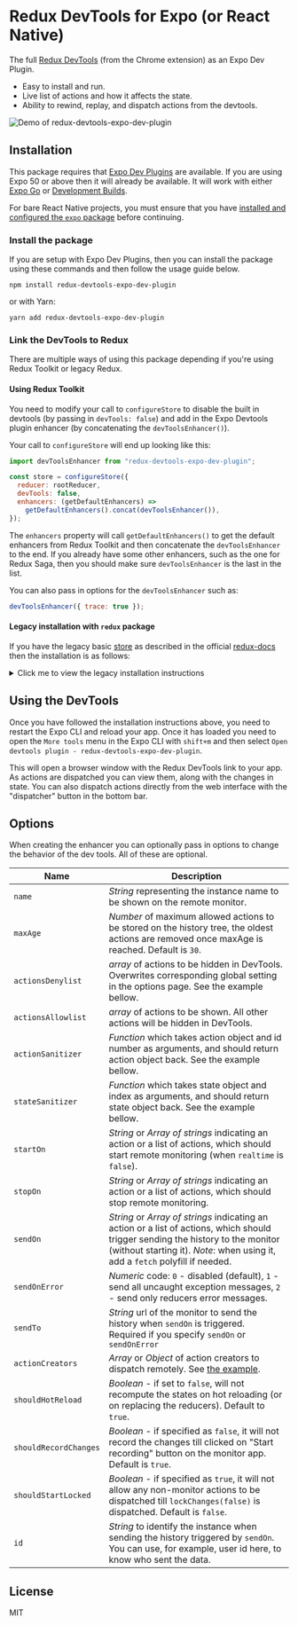# Redux DevTools for Expo (or React Native)

The full [Redux DevTools](https://github.com/reduxjs/redux-devtools/) (from the Chrome extension) as an Expo Dev Plugin.

- Easy to install and run.
- Live list of actions and how it affects the state.
- Ability to rewind, replay, and dispatch actions from the devtools.

![Demo of redux-devtools-expo-dev-plugin](./.github/images/demo.gif)

## Installation

This package requires that [Expo Dev Plugins](https://docs.expo.dev/debugging/devtools-plugins/) are available. If you are using Expo 50 or above then it will already be available. It will work with either [Expo Go](https://docs.expo.dev/get-started/expo-go/) or [Development Builds](https://docs.expo.dev/develop/development-builds/introduction/).

For bare React Native projects, you must ensure that you have [installed and configured the `expo` package](https://docs.expo.dev/bare/installing-expo-modules/) before continuing.

### Install the package

If you are setup with Expo Dev Plugins, then you can install the package using these commands and then follow the usage guide below.

```
npm install redux-devtools-expo-dev-plugin
```

or with Yarn:

```
yarn add redux-devtools-expo-dev-plugin
```

### Link the DevTools to Redux

There are multiple ways of using this package depending if you're using Redux Toolkit or legacy Redux.

#### Using Redux Toolkit

You need to modify your call to `configureStore` to disable the built in devtools (by passing in `devTools: false`) and add in the Expo Devtools plugin enhancer (by concatenating the `devToolsEnhancer()`).

Your call to `configureStore` will end up looking like this:

```javascript
import devToolsEnhancer from "redux-devtools-expo-dev-plugin";

const store = configureStore({
  reducer: rootReducer,
  devTools: false,
  enhancers: (getDefaultEnhancers) =>
    getDefaultEnhancers().concat(devToolsEnhancer()),
});
```

The `enhancers` property will call `getDefaultEnhancers()` to get the default enhancers from Redux Toolkit and then concatenate the `devToolsEnhancer` to the end. If you already have some other enhancers, such as the one for Redux Saga, then you should make sure `devToolsEnhancer` is the last in the list.

You can also pass in options for the `devToolsEnhancer` such as:

```javascript
devToolsEnhancer({ trace: true });
```

#### Legacy installation with `redux` package

If you have the legacy basic [store](http://redux.js.org/docs/api/createStore.html) as described in the official [redux-docs](http://redux.js.org/index.html) then the installation is as follows:

<details>
<summary>Click me to view the legacy installation instructions</summary>

If you have the legacy basic [store](http://redux.js.org/docs/api/createStore.html) as described in the official [redux-docs](http://redux.js.org/index.html), simply replace:

```javascript
import { createStore } from "redux";
const store = createStore(reducer);
```

with:

```javascript
import { createStore } from "redux";
import { devToolsEnhancer } from "redux-devtools-expo-dev-plugin";
const store = createStore(reducer, devToolsEnhancer());
// or const store = createStore(reducer, preloadedState, devToolsEnhancer());
```

or with options:

```javascript
import { createStore } from "redux";
import { devToolsEnhancer } from "redux-devtools-expo-dev-plugin";
const store = createStore(reducer, devToolsEnhancer({ trace: true }));
```

If you setup your store with [middlewares and enhancers](http://redux.js.org/docs/api/applyMiddleware.html) like [redux-saga](https://github.com/redux-saga/redux-saga) and similar, it is crucial to use `composeWithDevTools` export. Otherwise, actions dispatched from Redux DevTools will not flow to your middlewares.

In that case change this:

```javascript
import { createStore, applyMiddleware, compose } from "redux";

const store = createStore(
  reducer,
  preloadedState,
  compose(
    applyMiddleware(...middleware),
    // other store enhancers if any
  ),
);
```

to:

```javascript
import { createStore, applyMiddleware } from "redux";
import { composeWithDevTools } from "redux-devtools-expo-dev-plugin";

const store = createStore(
  reducer,
  /* preloadedState, */ composeWithDevTools(
    applyMiddleware(...middleware),
    // other store enhancers if any
  ),
);
```

or with options:

```javascript
import { createStore, applyMiddleware } from "redux";
import { composeWithDevTools } from "redux-devtools-expo-dev-plugin";

const composeEnhancers = composeWithDevTools({ trace: true });
const store = createStore(
  reducer,
  /* preloadedState, */ composeEnhancers(
    applyMiddleware(...middleware),
    // other store enhancers if any
  ),
);
```

</details>

## Using the DevTools

Once you have followed the installation instructions above, you need to restart the Expo CLI and reload your app. Once it has loaded you need to open the `More tools` menu in the Expo CLI with `shift+m` and then select `Open devtools plugin - redux-devtools-expo-dev-plugin`.

This will open a browser window with the Redux DevTools link to your app. As actions are dispatched you can view them, along with the changes in state. You can also dispatch actions directly from the web interface with the "dispatcher" button in the bottom bar.

## Options

When creating the enhancer you can optionally pass in options to change the behavior of the dev tools. All of these are optional.

| Name                  | Description                                                                                                                                                                                                       |
| --------------------- | ----------------------------------------------------------------------------------------------------------------------------------------------------------------------------------------------------------------- |
| `name`                | _String_ representing the instance name to be shown on the remote monitor.                                                                                                                                        |
| `maxAge`              | _Number_ of maximum allowed actions to be stored on the history tree, the oldest actions are removed once maxAge is reached. Default is `30`.                                                                     |
| `actionsDenylist`     | _array_ of actions to be hidden in DevTools. Overwrites corresponding global setting in the options page. See the example bellow.                                                                                 |
| `actionsAllowlist`    | _array_ of actions to be shown. All other actions will be hidden in DevTools.                                                                                                                                     |
| `actionSanitizer`     | _Function_ which takes action object and id number as arguments, and should return action object back. See the example bellow.                                                                                    |
| `stateSanitizer`      | _Function_ which takes state object and index as arguments, and should return state object back. See the example bellow.                                                                                          |
| `startOn`             | _String_ or _Array of strings_ indicating an action or a list of actions, which should start remote monitoring (when `realtime` is `false`).                                                                      |
| `stopOn`              | _String_ or _Array of strings_ indicating an action or a list of actions, which should stop remote monitoring.                                                                                                    |
| `sendOn`              | _String_ or _Array of strings_ indicating an action or a list of actions, which should trigger sending the history to the monitor (without starting it). _Note_: when using it, add a `fetch` polyfill if needed. |
| `sendOnError`         | _Numeric_ code: `0` - disabled (default), `1` - send all uncaught exception messages, `2` - send only reducers error messages.                                                                                    |
| `sendTo`              | _String_ url of the monitor to send the history when `sendOn` is triggered. Required if you specify `sendOn` or `sendOnError`                                                                                     |
| `actionCreators`      | _Array_ or _Object_ of action creators to dispatch remotely. See [the example](https://github.com/zalmoxisus/remote-redux-devtools/commit/b54652930dfd4e057991df8471c343957fd7bff7).                              |
| `shouldHotReload`     | _Boolean_ - if set to `false`, will not recompute the states on hot reloading (or on replacing the reducers). Default to `true`.                                                                                  |
| `shouldRecordChanges` | _Boolean_ - if specified as `false`, it will not record the changes till clicked on "Start recording" button on the monitor app. Default is `true`.                                                               |
| `shouldStartLocked`   | _Boolean_ - if specified as `true`, it will not allow any non-monitor actions to be dispatched till `lockChanges(false)` is dispatched. Default is `false`.                                                       |
| `id`                  | _String_ to identify the instance when sending the history triggered by `sendOn`. You can use, for example, user id here, to know who sent the data.                                                              |

## License

MIT
